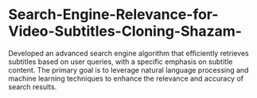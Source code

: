 # Search-Engine-Relevance-for-Video-Subtitles-Cloning-Shazam-
Developed an advanced search engine algorithm that efficiently retrieves subtitles based on user queries, with a specific emphasis on subtitle content. The primary goal is to leverage natural language processing and machine learning techniques to enhance the relevance and accuracy of search results.

